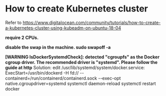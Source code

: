 # How to create Kubernetes cluster
Refer to https://www.digitalocean.com/community/tutorials/how-to-create-a-kubernetes-cluster-using-kubeadm-on-ubuntu-18-04

**require 2 CPUs.**

**disable the swap in the machine. sudo swapoff -a**

**[WARNING IsDockerSystemdCheck]: detected "cgroupfs" as the Docker cgroup driver. The recommended driver is "systemd". Please follow the guide at http**
Solution: edit /usr/lib/systemd/system/docker.service:
    ExecStart=/usr/bin/dockerd -H fd:// --containerd=/run/containerd/containerd.sock --exec-opt native.cgroupdriver=systemd
    systemctl daemon-reload
    systemctl restart docker
